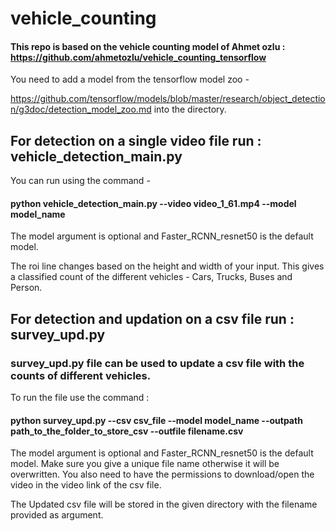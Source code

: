 # vehicle_counting

#### This repo is based on the vehicle counting model of Ahmet ozlu : https://github.com/ahmetozlu/vehicle_counting_tensorflow
You need to add a model from the tensorflow model zoo - 

https://github.com/tensorflow/models/blob/master/research/object_detection/g3doc/detection_model_zoo.md into the directory.

## For detection on a single video file run : vehicle_detection_main.py 

You can run using the command - 
####  python vehicle_detection_main.py --video video_1_61.mp4 --model model_name
The model argument is optional and Faster_RCNN_resnet50 is the default model.

The roi line changes based on the height and width of your input.
This gives a classified count of the different vehicles - Cars, Trucks, Buses and Person.

## For detection and updation on a csv file run : survey_upd.py
### survey_upd.py file can be used to update a csv file with the counts of different vehicles.

To run the file use the command : 
#### python survey_upd.py --csv csv_file --model model_name --outpath path_to_the_folder_to_store_csv --outfile filename.csv

The model argument is optional and Faster_RCNN_resnet50 is the default model.
Make sure you give a unique file name otherwise it will be overwritten.
You also need to have the permissions to download/open the video in the video link of the csv file.

The Updated csv file will be stored in the given directory with the filename provided as argument.


